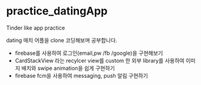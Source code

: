 # practice_datingApp

Tinder like app practice

dating 매치 어플을 clone 코딩해보며 공부합니다.

- firebase를 사용하여 로그인(email,pw /fb /google)을 구현해보기
- CardStackView 라는 recylcer view를 custom 한 외부 library를 사용하여 이미지 배치와 swipe animation을 쉽게 구현하기
- firebase fcm을 사용하여 messaging, push 알림 구현하기


